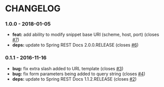 
CHANGELOG
=========

### 1.0.0 - 2018-01-05

* **feat:** add ability to modify snippet base URI (scheme, host, port) (closes [#7](https://github.com/RESTDocsEXT/restdocsext-jersey/issues/7))
* **deps:** update to Spring REST Docs 2.0.0.RELEASE (closes [#6](https://github.com/RESTDocsEXT/restdocsext-jersey/issues/6))

### 0.1.1 - 2016-11-16

* **bug:** fix extra slash added to URL template (closes [#3](https://github.com/RESTDocsEXT/restdocsext-jersey/issues/3))
* **bug:** fix form parameters being added to query string (closes [#4](https://github.com/RESTDocsEXT/restdocsext-jersey/issues/4))
* **deps:** update to Spring REST Docs 1.1.2.RELEASE (closes [#2](https://github.com/RESTDocsEXT/restdocsext-jersey/issues/2))
